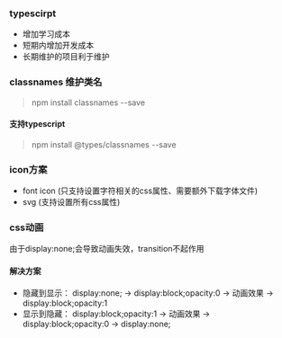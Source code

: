 ### typescirpt
- 增加学习成本
- 短期内增加开发成本
- 长期维护的项目利于维护

### classnames 维护类名
> npm install classnames --save

#### 支持typescript
> npm install @types/classnames --save


### icon方案
- font icon (只支持设置字符相关的css属性、需要额外下载字体文件)
- svg (支持设置所有css属性)

### css动画
由于display:none;会导致动画失效，transition不起作用
#### 解决方案
- 隐藏到显示： display:none; ->  display:block;opacity:0  -> 动画效果 -> display:block;opacity:1
- 显示到隐藏： display:block;opacity:1 -> 动画效果 -> display:block;opacity:0 -> display:none;